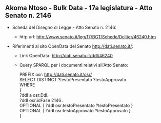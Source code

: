 ## Akoma Ntoso - Bulk Data - 17a legislatura - Atto Senato n. 2146 ##

* Scheda del Disegno di Legge - Atto Senato n. 2146:
	* http url: http://www.senato.it/leg/17/BGT/Schede/Ddliter/46240.htm

* Riferimenti al sito OpenData del Senato http://dati.senato.it/:
	* Link OpenData: http://dati.senato.it/ddl/46240
	* Query SPARQL per i documenti relativi all'Atto Senato:

        PREFIX osr: <http://dati.senato.it/osr/>  
		SELECT DISTINCT ?testoPresentato ?testoApprovato  
		WHERE  
		{  
		    ?ddl a osr:Ddl.  
		    ?ddl osr:idFase 2146 .  
		    OPTIONAL { ?ddl osr:testoPresentato ?testoPresentato }  
		    OPTIONAL { ?ddl osr:testoApprovato ?testoApprovato }  
		}
		